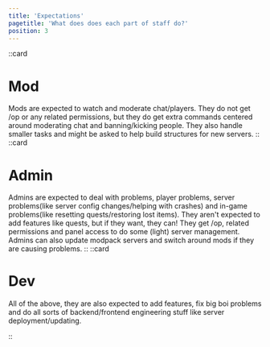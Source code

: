 ```yaml
---
title: 'Expectations'
pagetitle: 'What does does each part of staff do?'
position: 3
---
```

::card
# Mod
Mods are expected to watch and moderate chat/players. They do not get /op or any related permissions, but they do get extra commands centered around moderating chat and banning/kicking people. They also handle smaller tasks and might be asked to help build structures for new servers. 
::
::card
# Admin
Admins are expected to deal with problems, player problems, server problems(like server config changes/helping with crashes) and in-game problems(like resetting quests/restoring lost items).
They aren't expected to add features like quests, but if they want, they can! They get /op, related permissions and panel access to do some (light) server management.
Admins can also update modpack servers and switch around mods if they are causing problems.
::
::card
# Dev
All of the above, they are also expected to add features, fix big boi problems and do all sorts of backend/frontend engineering stuff like server deployment/updating.

::
